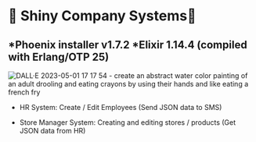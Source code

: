 # 🍞 Shiny Company Systems🍞 
*Phoenix installer v1.7.2
*Elixir 1.14.4 (compiled with Erlang/OTP 25)
---------------------------------
![DALL·E 2023-05-01 17 17 54 - create an abstract water color painting of an adult drooling and eating crayons by using their hands and like eating a french fry ](https://user-images.githubusercontent.com/116330722/235554147-cc632887-fac3-481f-87d7-a123b362ad06.png)

* HR System: Create / Edit Employees (Send JSON data to SMS)


* Store Manager System: Creating and editing stores / products (Get JSON data from HR)
